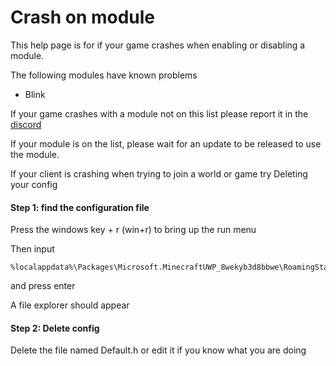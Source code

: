 # Crash on module

This help page is for if your game crashes when enabling or disabling a module.

The following modules have known problems

  - Blink
 
If your game crashes with a module not on this list please report it in the [discord](https://discord.gg/horion)

If your module is on the list, please wait for an update to be released to use the module.

If your client is crashing when trying to join a world or game try Deleting your config

#### Step 1: find the configuration file

Press the windows key + r (win+r) to bring up the run menu

Then input

```
%localappdata%\Packages\Microsoft.MinecraftUWP_8wekyb3d8bbwe\RoamingState
```

and press enter

A file explorer should appear

#### Step 2: Delete config

Delete the file named Default.h or edit it if you know what you are doing


